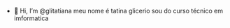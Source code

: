 - 👋 Hi, I’m @glitatiana
meu nome é tatina glicerio sou do curso técnico em imformatica

<!---
glitatiana/glitatiana is a ✨ special ✨ repository because its `README.md` (this file) appears on your GitHub profile.
You can click the Preview link to take a look at your changes.
--->
